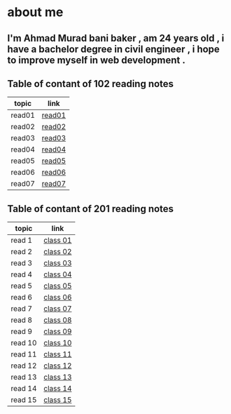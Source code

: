 # about me 
## I'm Ahmad Murad bani baker , am 24 years old , i have a bachelor degree in civil engineer , i hope to improve myself in web development .


## Table of contant of 102 reading notes
| topic    |      link    
|----------|:-------------:|
| read01   | [read01 ](https://ahmadbanibaker.github.io/reading-notes-/read01)|   
|read02    |  [read02](https://ahmadbanibaker.github.io/reading-notes-/read02) | 
|read03    |[read03](https://ahmadbanibaker.github.io/reading-notes-/read03)   |     
|read04    |[read04](https://ahmadbanibaker.github.io/reading-notes-/read04) |
| read05   |[read05](https://ahmadbanibaker.github.io/reading-notes-/read05)   |  
|read06    |[read06](https://ahmadbanibaker.github.io/reading-notes-/read06) |
|read07    |[read07](https://ahmadbanibaker.github.io/reading-notes-/read07)   | 

## Table of contant of 201 reading notes
 topic     | link
-----------| -------------
read 1     | [class 01](https://ahmadbanibaker.github.io/reading-notes-/class%2001)
 read 2    | [class 02](https://ahmadbanibaker.github.io/reading-notes-/class%2002)
read 3     | [class 03](https://ahmadbanibaker.github.io/reading-notes-/class%2003)
 read 4    | [class 04](https://ahmadbanibaker.github.io/reading-notes-/class%2004)
 read 5    | [class 05](https://ahmadbanibaker.github.io/reading-notes-/class%2005)
 read 6    | [class 06]()
 read 7    | [class 07]()
 read 8    | [class 08]() 
 read 9    | [class 09]() 
 read 10   | [class 10]()  
 read 11   | [class 11]()
 read 12   | [class 12]() 
 read 13   | [class 13]()
 read 14   | [class 14]()
read 15    | [class 15]() 
